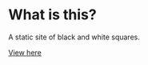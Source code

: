 # What is this?

A static site of black and white squares. 

[View here](https://lluisrojass.github.io/bw/)
